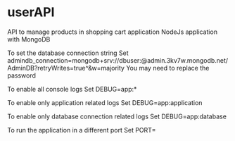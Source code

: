 # userAPI
API to manage products in shopping cart application
NodeJs application with MongoDB

To set the database connection string
Set admindb_connection=mongodb+srv://dbuser:<password>@admin.3kv7w.mongodb.net/AdminDB?retryWrites=true^&w=majority
You may need to replace the password

To enable all console logs
Set DEBUG=app:*

To enable only application related logs
Set DEBUG=app:application

To enable only database connection related logs
Set DEBUG=app:database

To run the application in a different port
Set PORT=<yourport>